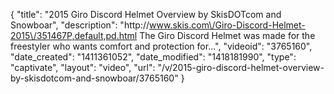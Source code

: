 {
    "title": "2015 Giro Discord Helmet Overview by SkisDOTcom and Snowboar",
    "description": "http:\/\/www.skis.com\/Giro-Discord-Helmet-2015\/351467P,default,pd.html The Giro Discord Helmet was made for the freestyler who wants comfort and protection for...",
    "videoid": "3765160",
    "date_created": "1411361052",
    "date_modified": "1418181990",
    "type": "captivate",
    "layout": "video",
    "url": "\/v\/2015-giro-discord-helmet-overview-by-skisdotcom-and-snowboar\/3765160"
}